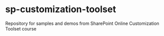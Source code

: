 # sp-customization-toolset
Repository for samples and demos from SharePoint Online Customization Toolset course
